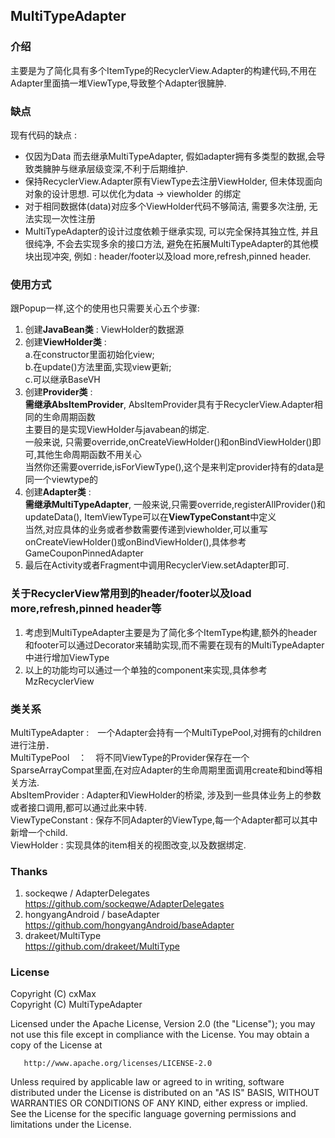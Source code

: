 ## MultiTypeAdapter

### 介绍
主要是为了简化具有多个ItemType的RecyclerView.Adapter的构建代码,不用在Adapter里面搞一堆ViewType,导致整个Adapter很臃肿.

### 缺点
现有代码的缺点 :   
* 仅因为Data<T> 而去继承MultiTypeAdapter, 假如adapter拥有多类型的数据,会导致类臃肿与继承层级变深,不利于后期维护.
* 保持RecyclerView.Adapter原有ViewType去注册ViewHolder, 但未体现面向对象的设计思想. 可以优化为data -> viewholder 的绑定
* 对于相同数据体(data)对应多个ViewHolder代码不够简洁, 需要多次注册, 无法实现一次性注册
* MultiTypeAdapter的设计过度依赖于继承实现, 可以完全保持其独立性, 并且很纯净, 不会去实现多余的接口方法, 避免在拓展MultiTypeAdapter的其他模块出现冲突, 例如 : header/footer以及load more,refresh,pinned header. 

### 使用方式
跟Popup一样,这个的使用也只需要关心五个步骤:
1. 创建<b>JavaBean类</b> :  ViewHolder的数据源
2. 创建<b>ViewHolder类</b> :   
                        a.在constructor里面初始化view;   
                        b.在update()方法里面,实现view更新;   
                        c.可以继承BaseVH  
3. 创建<b>Provider类</b> :   
                        <b>需继承AbsItemProvider</b>, AbsItemProvider具有于RecyclerView.Adapter相同的生命周期函数  
                        主要目的是实现ViewHolder与javabean的绑定.   
                        一般来说, 只需要override,onCreateViewHolder()和onBindViewHolder()即可,其他生命周期函数不用关心  
                        当然你还需要override,isForViewType(),这个是来判定provider持有的data是同一个viewtype的 
4. 创建<b>Adapter类</b> :  
                        <b>需继承MultiTypeAdapter</b>,
                        一般来说,只需要override,registerAllProvider()和updateData(), 
                        ItemViewType可以在<b>ViewTypeConstant</b>中定义  
                        当然,对应具体的业务或者参数需要传递到viewholder,可以重写onCreateViewHolder()或onBindViewHolder(),具体参考GameCouponPinnedAdapter
5. 最后在Activity或者Fragment中调用RecyclerView.setAdapter即可.

### 关于RecyclerView常用到的header/footer以及load more,refresh,pinned header等
1. 考虑到MultiTypeAdapter主要是为了简化多个ItemType构建,额外的header和footer可以通过Decorator来辅助实现,而不需要在现有的MultiTypeAdapter中进行增加ViewType
2. 以上的功能均可以通过一个单独的component来实现,具体参考MzRecyclerView

### 类关系
MultiTypeAdapter :　一个Adapter会持有一个MultiTypePool,对拥有的children进行注册．  
MultiTypePool　：　将不同ViewType的Provider保存在一个SparseArrayCompat里面,在对应Adapter的生命周期里面调用create和bind等相关方法.   
AbsItemProvider : Adapter和ViewHolder的桥梁, 涉及到一些具体业务上的参数或者接口调用,都可以通过此来中转.  
ViewTypeConstant : 保存不同Adapter的ViewType,每一个Adapter都可以其中新增一个child.  
ViewHolder : 实现具体的item相关的视图改变,以及数据绑定.   

### Thanks  
1. sockeqwe / AdapterDelegates  
https://github.com/sockeqwe/AdapterDelegates  
2. hongyangAndroid / baseAdapter  
https://github.com/hongyangAndroid/baseAdapter  
3. drakeet/MultiType  
https://github.com/drakeet/MultiType  


### License
   Copyright (C) cxMax  
   Copyright (C) MultiTypeAdapter

   Licensed under the Apache License, Version 2.0 (the "License");
   you may not use this file except in compliance with the License.
   You may obtain a copy of the License at

       http://www.apache.org/licenses/LICENSE-2.0

   Unless required by applicable law or agreed to in writing, software
   distributed under the License is distributed on an "AS IS" BASIS,
   WITHOUT WARRANTIES OR CONDITIONS OF ANY KIND, either express or implied.
   See the License for the specific language governing permissions and
   limitations under the License.
